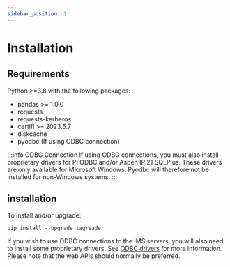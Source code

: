 ```yaml
---
sidebar_position: 1
---
```


# Installation

## Requirements
Python >=3.8 with the following packages:

* pandas >= 1.0.0
* requests
* requests-kerberos
* certifi >= 2023.5.7
* diskcache
* pyodbc (If using ODBC connection)

:::info  ODBC Connection
If using ODBC connections, you must also install proprietary drivers for PI ODBC and/or Aspen IP.21 SQLPlus. These 
drivers are only available for Microsoft Windows. Pyodbc will therefore not be installed for non-Windows systems.
:::

## installation
To install and/or upgrade:

```shell
pip install --upgrade tagreader
```
If you wish to use ODBC connections to the IMS servers, you will also need to install some proprietary drivers. 
See [ODBC drivers](docs/about/setup/odbc-drivers) for more information. 
Please note that the web APIs should normally be preferred.